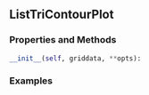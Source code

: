 ## <a id="McUtils.Plots.Plots.ListTriContourPlot">ListTriContourPlot</a>


### Properties and Methods
```python
__init__(self, griddata, **opts): 
```

### Examples
